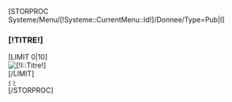 
[STORPROC Systeme/Menu/[!Systeme::CurrentMenu::Id!]/Donnee/Type=Pub|I]
<div id="tags_block_left" class="block tags_block">
	<h3 class="title_block title_block_green">[!TITRE!]</h3>
	<div id="myCarousel" class="carousel slide">
		<div class="carousel-inner">
			[LIMIT 0|10]
			<div class="item [IF [!Pos!]=1]active[/IF]">
				<img src="/[!I::Lien!]" alt="[!I::Titre!]">
				<!--<div class="carousel-caption">
					<h5>[!I::Titre!]</h5>
				</div>-->
			</div>
			[/LIMIT]
		</div>
		<a class="left carousel-control" href="#myCarousel" data-slide="prev">&lsaquo;</a>
		<a class="right carousel-control" href="#myCarousel" data-slide="next">&rsaquo;</a>
	</div>
</div>
[/STORPROC]